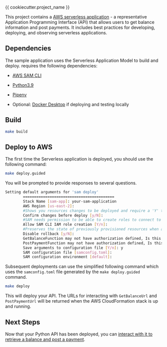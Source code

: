{{ cookiecutter.project_name }}

This project contains a [AWS serverless application](https://aws.amazon.com/serverless) - a representative Application Programming Interface (API) that allows users to get balance information and post payments. It includes best practices for developing, deploying, and observing serverless applications.

## Dependencies

The sample application uses the Serverless Application Model to build and deploy. requires the following dependencies:

* [AWS SAM CLI](https://docs.aws.amazon.com/serverless-application-model/latest/developerguide/install-sam-cli.html)

* [Python3.9](https://www.python.org/downloads/release/python-390/)

* [Pipenv](https://pipenv.pypa.io/en/latest/)

* Optional: [Docker Desktop](https://www.docker.com/products/docker-desktop/) if deploying and testing locally

## Build

```bash
make build
```


## Deploy to AWS

The first time the Serverless application is deployed, you should use the following command:

```bash
make deploy.guided
```

You will be prompted to provide responses to several questions.

```bash
Setting default arguments for 'sam deploy'
        =========================================
        Stack Name [sam-app]: your-sam-application
        AWS Region [us-east-2]: 
        #Shows you resources changes to be deployed and require a 'Y' to initiate deploy
        Confirm changes before deploy [y/N]: 
        #SAM needs permission to be able to create roles to connect to the resources in your template
        Allow SAM CLI IAM role creation [Y/n]: 
        #Preserves the state of previously provisioned resources when an operation fails
        Disable rollback [y/N]: 
        GetBalanceFunction may not have authorization defined, Is this okay? [y/N]: y
        PostPaymentFunction may not have authorization defined, Is this okay? [y/N]: y
        Save arguments to configuration file [Y/n]: y
        SAM configuration file [samconfig.toml]: 
        SAM configuration environment [default]: 
```

Subsequent deployments can use the simplified following command which uses the `samconfig.toml` file generated by the `make deploy.guided` command.

```bash
make deploy
```

This will deploy your API. The URLs for interacting with `GetBalanceUrl` and `PostPaymentUrl` will be returned when the AWS CloudFormation stack is up and running.

## Next Steps

Now that your Python API has been deployed, you can [interact with it to retrieve a balance and post a payment](./README-INTERACTING-LOCALLY.md).
